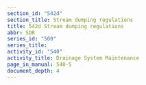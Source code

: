 ```yaml
---
section_id: "542d"
section_title: Stream dumping regulations
title: 542d Stream dumping regulations
abbr: SDR
series_id: "500"
series_title: 
activity_id: "540"
activity_title: Drainage System Maintenance
page_in_manual: 540-5
document_depth: 4
---
```

